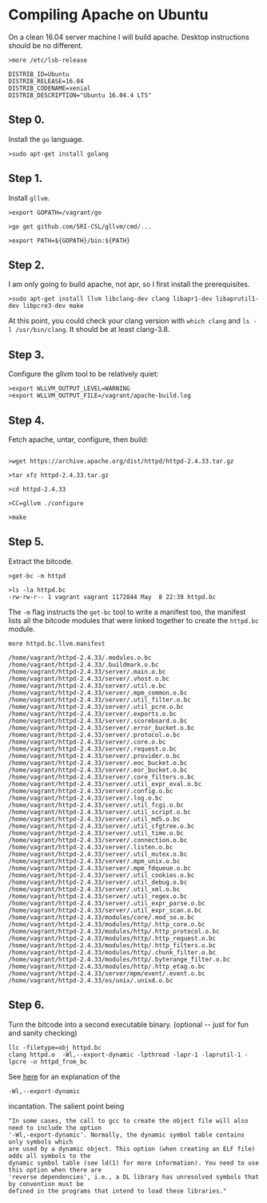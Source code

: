 # Compiling Apache on Ubuntu


On a clean 16.04 server machine I will build apache.  Desktop instructions should be no different.

```
>more /etc/lsb-release

DISTRIB_ID=Ubuntu
DISTRIB_RELEASE=16.04
DISTRIB_CODENAME=xenial
DISTRIB_DESCRIPTION="Ubuntu 16.04.4 LTS"
```

## Step 0. 

Install the `go` language.
```
>sudo apt-get install golang
```

## Step 1.

Install `gllvm`.

```
>export GOPATH=/vagrant/go

>go get github.com/SRI-CSL/gllvm/cmd/...

>export PATH=${GOPATH}/bin:${PATH}
```

## Step 2.

I am only going to build apache, not apr, so I first install the prerequisites.

```
>sudo apt-get install llvm libclang-dev clang libapr1-dev libaprutil1-dev libpcre3-dev make

```

At this point, you could check your clang version with `which clang` and `ls -l /usr/bin/clang`.
It should be at least clang-3.8.

## Step 3.

  Configure the gllvm tool to be relatively quiet:

```
>export WLLVM_OUTPUT_LEVEL=WARNING
>export WLLVM_OUTPUT_FILE=/vagrant/apache-build.log
```

## Step 4.

 Fetch apache, untar, configure, then build:

```

>wget https://archive.apache.org/dist/httpd/httpd-2.4.33.tar.gz

>tar xfz httpd-2.4.33.tar.gz

>cd httpd-2.4.33

>CC=gllvm ./configure

>make
```

## Step 5.

Extract the bitcode.

```
>get-bc -m httpd

>ls -la httpd.bc
-rw-rw-r-- 1 vagrant vagrant 1172844 May  8 22:39 httpd.bc
```

The `-m` flag instructs the `get-bc` tool to write a manifest too, the manifest lists all the bitcode modules
that were linked together to create the `httpd.bc` module.

```
more httpd.bc.llvm.manifest

/home/vagrant/httpd-2.4.33/.modules.o.bc
/home/vagrant/httpd-2.4.33/.buildmark.o.bc
/home/vagrant/httpd-2.4.33/server/.main.o.bc
/home/vagrant/httpd-2.4.33/server/.vhost.o.bc
/home/vagrant/httpd-2.4.33/server/.util.o.bc
/home/vagrant/httpd-2.4.33/server/.mpm_common.o.bc
/home/vagrant/httpd-2.4.33/server/.util_filter.o.bc
/home/vagrant/httpd-2.4.33/server/.util_pcre.o.bc
/home/vagrant/httpd-2.4.33/server/.exports.o.bc
/home/vagrant/httpd-2.4.33/server/.scoreboard.o.bc
/home/vagrant/httpd-2.4.33/server/.error_bucket.o.bc
/home/vagrant/httpd-2.4.33/server/.protocol.o.bc
/home/vagrant/httpd-2.4.33/server/.core.o.bc
/home/vagrant/httpd-2.4.33/server/.request.o.bc
/home/vagrant/httpd-2.4.33/server/.provider.o.bc
/home/vagrant/httpd-2.4.33/server/.eoc_bucket.o.bc
/home/vagrant/httpd-2.4.33/server/.eor_bucket.o.bc
/home/vagrant/httpd-2.4.33/server/.core_filters.o.bc
/home/vagrant/httpd-2.4.33/server/.util_expr_eval.o.bc
/home/vagrant/httpd-2.4.33/server/.config.o.bc
/home/vagrant/httpd-2.4.33/server/.log.o.bc
/home/vagrant/httpd-2.4.33/server/.util_fcgi.o.bc
/home/vagrant/httpd-2.4.33/server/.util_script.o.bc
/home/vagrant/httpd-2.4.33/server/.util_md5.o.bc
/home/vagrant/httpd-2.4.33/server/.util_cfgtree.o.bc
/home/vagrant/httpd-2.4.33/server/.util_time.o.bc
/home/vagrant/httpd-2.4.33/server/.connection.o.bc
/home/vagrant/httpd-2.4.33/server/.listen.o.bc
/home/vagrant/httpd-2.4.33/server/.util_mutex.o.bc
/home/vagrant/httpd-2.4.33/server/.mpm_unix.o.bc
/home/vagrant/httpd-2.4.33/server/.mpm_fdqueue.o.bc
/home/vagrant/httpd-2.4.33/server/.util_cookies.o.bc
/home/vagrant/httpd-2.4.33/server/.util_debug.o.bc
/home/vagrant/httpd-2.4.33/server/.util_xml.o.bc
/home/vagrant/httpd-2.4.33/server/.util_regex.o.bc
/home/vagrant/httpd-2.4.33/server/.util_expr_parse.o.bc
/home/vagrant/httpd-2.4.33/server/.util_expr_scan.o.bc
/home/vagrant/httpd-2.4.33/modules/core/.mod_so.o.bc
/home/vagrant/httpd-2.4.33/modules/http/.http_core.o.bc
/home/vagrant/httpd-2.4.33/modules/http/.http_protocol.o.bc
/home/vagrant/httpd-2.4.33/modules/http/.http_request.o.bc
/home/vagrant/httpd-2.4.33/modules/http/.http_filters.o.bc
/home/vagrant/httpd-2.4.33/modules/http/.chunk_filter.o.bc
/home/vagrant/httpd-2.4.33/modules/http/.byterange_filter.o.bc
/home/vagrant/httpd-2.4.33/modules/http/.http_etag.o.bc
/home/vagrant/httpd-2.4.33/server/mpm/event/.event.o.bc
/home/vagrant/httpd-2.4.33/os/unix/.unixd.o.bc
```

## Step 6.  

Turn the bitcode into a second executable binary. (optional -- just for fun and sanity checking)

```
llc -filetype=obj httpd.bc
clang httpd.o  -Wl,--export-dynamic -lpthread -lapr-1 -laprutil-1 -lpcre -o httpd_from_bc
```
See [here](http://tldp.org/HOWTO/Program-Library-HOWTO/shared-libraries.html) for an explanation of the
```
-Wl,--export-dynamic
```
incantation. The salient point being
```
"In some cases, the call to gcc to create the object file will also need to include the option 
'-Wl,-export-dynamic'. Normally, the dynamic symbol table contains only symbols which 
are used by a dynamic object. This option (when creating an ELF file) adds all symbols to the
dynamic symbol table (see ld(1) for more information). You need to use this option when there are 
'reverse dependencies', i.e., a DL library has unresolved symbols that by convention must be 
defined in the programs that intend to load these libraries."
```
